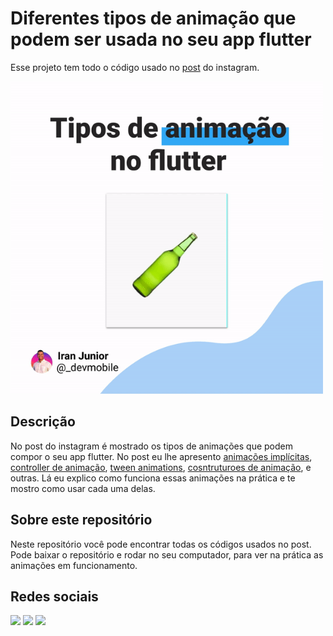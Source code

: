 # Diferentes tipos de animação que podem ser usada no seu app flutter

Esse projeto tem todo o código usado no [post]() do instagram.

<img src="docs/preview.gif" alt="capa do post" height="500">

## Descrição

No post do instagram é mostrado os tipos de animações que podem compor o seu app flutter. No post eu lhe apresento [animações implícitas](https://flutter.dev/docs/development/ui/animations/implicit-animations), [controller de animação](https://flutter.dev/docs/development/ui/animations/tutorial#animationcontroller), [tween animations](https://flutter.dev/docs/development/ui/animations/tutorial#tween), [cosntruturoes de animação](https://api.flutter.dev/flutter/widgets/AnimatedBuilder-class.html), e outras. Lá eu explico como funciona essas animações na prática e te mostro como usar cada uma delas. 

## Sobre este repositório

Neste repositório você pode encontrar todas os códigos usados no post. Pode baixar o repositório e rodar no seu computador, para ver na prática as animações em funcionamento.

## Redes sociais

<p align="left">
  <a href="" alt="Gmail">
  <img src="https://img.shields.io/badge/-Gmail-FF0000?style=flat-square&labelColor=FF0000&logo=gmail&logoColor=white&link=mailto:iranjuniordev@gmail.com" /></a>

  <a href="https://linkedin.com/in/iran-junior" alt="Linkedin">
  <img src="https://img.shields.io/badge/-Linkedin-0e76a8?style=flat-square&logo=Linkedin&logoColor=white&link=linkedin.com/in/iran-junior" /></a>

  <a href="https://www.instagram.com/_devmobile/" alt="Instagram">
  <img src="https://img.shields.io/badge/-Instagram-DF0174?style=flat-square&labelColor=DF0174&logo=instagram&logoColor=white&link=https://www.instagram.com/_devmobile/"/></a>
</p>  